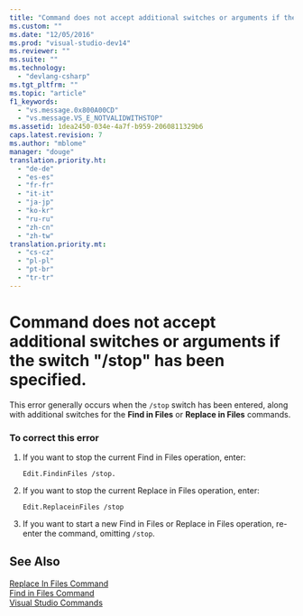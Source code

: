 ```yaml
---
title: "Command does not accept additional switches or arguments if the switch &quot;-stop&quot; has been specified."
ms.custom: ""
ms.date: "12/05/2016"
ms.prod: "visual-studio-dev14"
ms.reviewer: ""
ms.suite: ""
ms.technology: 
  - "devlang-csharp"
ms.tgt_pltfrm: ""
ms.topic: "article"
f1_keywords: 
  - "vs.message.0x800A00CD"
  - "vs.message.VS_E_NOTVALIDWITHSTOP"
ms.assetid: 1dea2450-034e-4a7f-b959-2060811329b6
caps.latest.revision: 7
ms.author: "mblome"
manager: "douge"
translation.priority.ht: 
  - "de-de"
  - "es-es"
  - "fr-fr"
  - "it-it"
  - "ja-jp"
  - "ko-kr"
  - "ru-ru"
  - "zh-cn"
  - "zh-tw"
translation.priority.mt: 
  - "cs-cz"
  - "pl-pl"
  - "pt-br"
  - "tr-tr"
---
```

# Command does not accept additional switches or arguments if the switch &quot;/stop&quot; has been specified.
This error generally occurs when the `/stop` switch has been entered, along with additional switches for the **Find in Files** or **Replace in Files** commands.  
  
### To correct this error  
  
1.  If you want to stop the current Find in Files operation, enter:  
  
    ```  
    Edit.FindinFiles /stop.  
    ```  
  
2.  If you want to stop the current Replace in Files operation, enter:  
  
    ```  
    Edit.ReplaceinFiles /stop  
    ```  
  
3.  If you want to start a new Find in Files or Replace in Files operation, re-enter the command, omitting `/stop`.  
  
## See Also  
 [Replace In Files Command](../ide/reference/replace-in-files-command.md)   
 [Find in Files Command](../ide/reference/find-in-files-command.md)   
 [Visual Studio Commands](../ide/reference/visual-studio-commands.md)